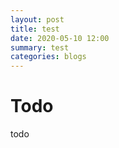 ```yaml
---
layout: post
title: test
date: 2020-05-10 12:00
summary: test
categories: blogs
---
```


# Todo

todo